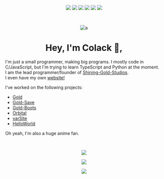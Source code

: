<p align="center">
   <img src="https://badgen.net/gitlab/label-issues/NickBusey/HomelabOS/Bug">
   <img src="https://img.shields.io/badge/Made%20with-Markdown-1f425f.svg">
   <img src="https://badgen.net/npm/dy/express">
   <img src="https://badgen.net/github/commits/Naereen/Strapdown.js">
   <img src="https://img.shields.io/github/followers/Colack.svg?style=social&label=Follow&maxAge=2592000">
   <img src="https://komarev.com/ghpvc/?username=colack&label=Profile%20views&color=0e75b6&style=flat">
</p>
<br>
   
<p align="center"> <img src="https://www.youtube.com/watch?v=lTT1z6YAr08" alt="a" /> </p>

<h1 align="center">Hey, I'm Colack 👋,</h1>

I'm just a small programmer, making big programs. I mostly code in C/JavaScript, but I'm trying to learn TypeScript and Python at the moment.    
I am the lead programmer/founder of [Shining-Gold-Studios](https://github.com/Shining-Gold-Studios).  
I even have my own [website!](https://colack.github.io)

I've worked on the following projects: 

* [Gold](https://github.com/Shining-Gold-Studios/Gold-Language)
* [Gold-Save](https://github.com/Shining-Gold-Studios/Gold-Save)
* [Gold-Boots](https://github.com/Shining-Gold-Studios/Gold-Boots)
* [Orbital](https://github.com/Colack/Orbital)
* [varSite](https://github.com/Colack/varSite)
* [HelloWorld](https://github.com/Colack/HelloWorld)

Oh yeah, I'm also a huge anime fan.     

<br>
   
    
<p align="center"> <img src="https://github-readme-stats.vercel.app/api?username=Colack&show_icons=true"/> </p>

<p align="center"> <img src="https://github-readme-stats.vercel.app/api/top-langs?username=colack&show_icons=true&locale=en&layout=compact"/></p>

<p align="center"> <img src="https://github-profile-trophy.vercel.app/?username=Colack&column=-1"/> </p>
